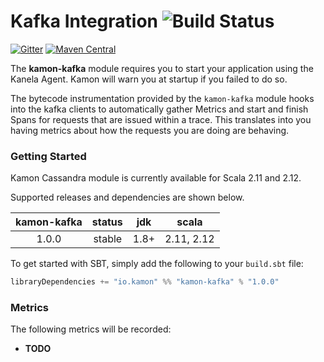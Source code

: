 Kafka Integration   ![Build Status](https://travis-ci.org/kamon-io/kamon-kafka.svg?branch=master)
==========================

[![Gitter](https://badges.gitter.im/Join%20Chat.svg)](https://gitter.im/kamon-io/Kamon?utm_source=badge&utm_medium=badge&utm_campaign=pr-badge&utm_content=badge)
[![Maven Central](https://maven-badges.herokuapp.com/maven-central/io.kamon/kamon-kafka.12/badge.svg)](https://maven-badges.herokuapp.com/maven-central/io.kamon/kamon-kafka_2.12)


The <b>kamon-kafka</b> module requires you to start your application using the Kanela Agent. Kamon will warn you
at startup if you failed to do so.

The bytecode instrumentation provided by the `kamon-kafka` module hooks into the kafka clients to automatically
gather Metrics and start and finish Spans for requests that are issued within a trace. This translates into you having metrics about how
the requests you are doing are behaving.

### Getting Started

Kamon Cassandra module is currently available for Scala 2.11 and 2.12.

Supported releases and dependencies are shown below.

| kamon-kafka  | status | jdk  | scala            
|:------:|:------:|:----:|------------------
|  1.0.0 | stable | 1.8+ | 2.11, 2.12  

To get started with SBT, simply add the following to your `build.sbt`
file:

```scala
libraryDependencies += "io.kamon" %% "kamon-kafka" % "1.0.0"
```


### Metrics ###

The following metrics will be recorded:

* __TODO__
